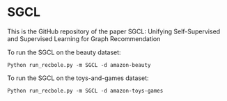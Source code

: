 # SGCL

This is the GitHub repository of the paper SGCL: Unifying Self-Supervised and Supervised Learning for Graph Recommendation

To run the SGCL on the beauty dataset: 
```
Python run_recbole.py -m SGCL -d amazon-beauty
```

To run the SGCL on the toys-and-games dataset: 
```
Python run_recbole.py -m SGCL -d amazon-toys-games
```


